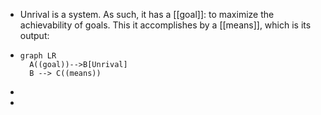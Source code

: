 - Unrival is a system.  As such, it has a [[goal]]: to maximize the achievability of goals.  This it accomplishes by a [[means]], which is its output:
- ```mermaid 
  graph LR
    A((goal))-->B[Unrival]
    B --> C((means))
  ```
-
-